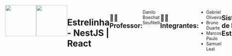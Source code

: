 <div style="display: flex;">
  <img style="width: 100px" src="https://seeklogo.com/images/N/nestjs-logo-09342F76C0-seeklogo.com.png">
  <img style="width: 100px" src="https://upload.wikimedia.org/wikipedia/commons/thumb/a/a7/React-icon.svg/2300px-React-icon.svg.png"
</div>


  
# Estrelinha - NestJS | React


## 👨‍🏫 Professor:
Danilo Boechat Seufitelli


## 👨‍💻 Integrantes:
* Gabriel Oliveira 
* Bruno  Duarte  
* Marcos Paulo  
* Samuel Leal

## Sistema de Moeda Estudantil
O sistema de Moeda Estudantil permite consiste em criar um sistema que permite o cadastro de alunos, professores e empresas parceiras. 
Os professores recebem moedas para reconhecer o bom desempenho dos alunos, que podem trocar essas moedas por vantagens. 
O sistema deve permitir o envio de moedas, notificações por email, consulta de saldo e transações, além de autenticação para acesso.



## 💻 Tecnologias utilizadas
 - Prisma
 - Draw.io
 - React
 - Typescript
 - NestJS
 - Azure


